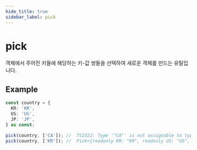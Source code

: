 ```yaml
---
hide_title: true
sidebar_label: pick
---
```


# pick

객체에서 주어진 키들에 해당하는 키-값 쌍들을 선택하여 새로운 객체를 만드는 유틸입니다.

## Example

```typescript
const country = {
  KR: 'KR',
  US: 'US',
  JP: 'JP',
} as const;

pick(country, ['CA']); //  TS2322: Type '"CA"' is not assignable to type '"KR" | "US" | "JP"'
pick(country, ['KR']); //  Pick<{readonly KR: "KR", readonly US: "US", readonly JP: "JP"}, "KR">
```
